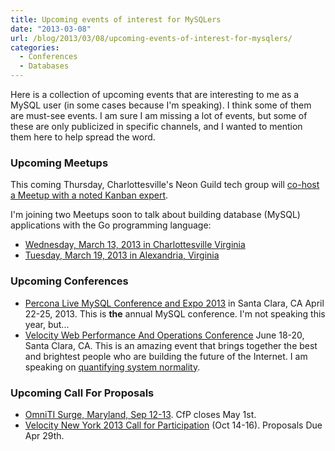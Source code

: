```yaml
---
title: Upcoming events of interest for MySQLers
date: "2013-03-08"
url: /blog/2013/03/08/upcoming-events-of-interest-for-mysqlers/
categories:
  - Conferences
  - Databases
---
```

Here is a collection of upcoming events that are interesting to me as a MySQL user (in some cases because I'm speaking). I think some of them are must-see events. I am sure I am missing a lot of events, but some of these are only publicized in specific channels, and I wanted to mention them here to help spread the word.

### Upcoming Meetups

This coming Thursday, Charlottesville's Neon Guild tech group will [co-host a Meetup with a noted Kanban expert](http://agile-cville-march-meeting.eventbrite.com/).

I'm joining two Meetups soon to talk about building database (MySQL) applications with the Go programming language:

*   [Wednesday, March 13, 2013 in Charlottesville Virginia](http://www.meetup.com/Central-Virginia-MySQL-Meetup/events/106865662/)
*   [Tuesday, March 19, 2013 in Alexandria, Virginia](http://www.meetup.com/Golang-DC/events/106865142/)

### Upcoming Conferences

*   [Percona Live MySQL Conference and Expo 2013](http://www.percona.com/live/mysql-conference-2013/) in Santa Clara, CA April 22-25, 2013. This is **the** annual MySQL conference. I'm not speaking this year, but...
*   [Velocity Web Performance And Operations Conference](http://velocityconf.com/velocity2013) June 18-20, Santa Clara, CA. This is an amazing event that brings together the best and brightest people who are building the future of the Internet. I am speaking on [quantifying system normality](http://velocityconf.com/velocity2013/public/schedule/detail/28118).

### Upcoming Call For Proposals

*   [OmniTI Surge, Maryland, Sep 12-13](http://surge.omniti.com/2013/). CfP closes May 1st.
*   [Velocity New York 2013 Call for Participation](http://velocityconf.com/velocityny2013/public/cfp/261) (Oct 14-16). Proposals Due Apr 29th.


